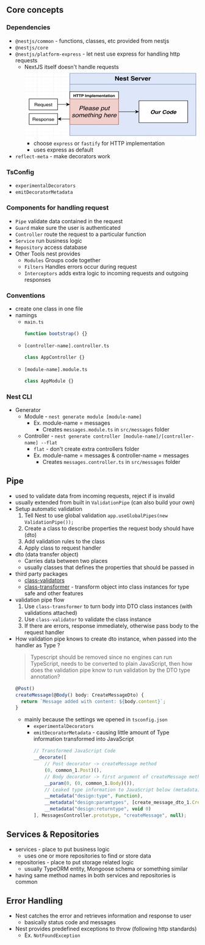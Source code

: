 ## Core concepts

### Dependencies

- `@nestjs/common` - functions, classes, etc provided from nestjs
- `@nestjs/core`
- `@nestjs/platform-express` - let nest use express for handling http requests
  - NextJS itself doesn't handle requests
    ![alt text](./imgs/nest-server.png)
    - choose `express` or `fastify` for HTTP implementation
    - uses express as default
- `reflect-meta` - make decorators work

### TsConfig

- `experimentalDecorators`
- `emitDecoratorMetadata`

### Components for handling request

- `Pipe` validate data contained in the request
- `Guard` make sure the user is authenticated
- `Controller` route the request to a particular function
- `Service` run business logic
- `Repository` access database
- Other Tools nest provides
  - `Modules` Groups code together
  - `Filters` Handles errors occur during request
  - `Interceptors` adds extra logic to incoming requests and outgoing responses

### Conventions

- create one class in one file
- namings
  - `main.ts`
    ```typescript
    function bootstrap() {}
    ```
  - `[controller-name].controller.ts`
    ```typescript
    class AppController {}
    ```
  - `[module-name].module.ts`
    ```typescript
    class AppModule {}
    ```

### Nest CLI

- Generator
  - Module - `nest generate module [module-name]`
    - Ex. module-name = messages
      - Creates `messages.module.ts` in `src/messages` folder
  - Controller - `nest generate controller [module-name]/[controller-name] --flat` 
    - `flat` - don't create extra controllers folder
    - Ex. module-name = messages & controller-name = messages
      - Creates `messages.controller.ts` in `src/messages` folder

## Pipe
- used to validate data from incoming requests, reject if is invalid
- usually extended from built in `ValidationPipe` (can also build your own)
- Setup automatic validation
  1. Tell Nest to use global validation
    `app.useGlobalPipes(new ValidationPipe());`
  2. Create a class to describe properties the request body should have (dto)
  3. Add validation rules to the class
  4. Apply class to request handler
- dto (data transfer object)
  - Carries data between two places
  - usually classes that defines the properties that should be passed in
- third party packages
  - [class-validators](https://github.com/typestack/class-validator)
  - [class-transformer](https://github.com/cunarist/class-transform) - transform object into class instances for type safe and other features
- validation pipe flow
  1. Use `class-transformer` to turn body into DTO class instances (with validations attached)
  2. Use `class-validator` to validate the class instance
  3. If there are errors, response immediately, otherwise pass body to the request handler
- How validation pipe knows to create dto instance, when passed into the handler as Type ?
  > Typescript should be removed since no engines can run TypeScript, needs to be converted to plain JavaScript, then how does the validation pipe know to run validation by the DTO type annotation?
  ```typescript
  @Post()
  createMessage(@Body() body: CreateMessageDto) {
    return `Message added with content: ${body.content}`;
  }
  ```
  - mainly because the settings we opened in `tsconfig.json`
    - `experimentalDecorators`
    - `emitDecoratorMetadata` - causing little amount of Type information transformed into JavaScript
      ```javascript
      // Transformed JavaScript Code
      __decorate([
          // Post decorator -> createMessage method
          (0, common_1.Post)(),
          // Body decorator -> first argument of createMessage method
          __param(0, (0, common_1.Body)()),
          // Leaked type information to JavaScript below (metadata)
          __metadata("design:type", Function),
          __metadata("design:paramtypes", [create_message_dto_1.CreateMessageDto]),
          __metadata("design:returntype", void 0)
      ], MessagesController.prototype, "createMessage", null);
      ```
## Services & Repositories
- services - place to put business logic
  - uses one or more repositories to find or store data
- repositories - place to put storage related logic
  - usually TypeORM entity, Mongoose schema or something similar
- having same method names in both services and repositories is common

## Error Handling
- Nest catches the error and retrieves information and response to user
  - basically status code and messages
- Nest provides predefined exceptions to throw (following http standards)
  - Ex. `NotFoundException`